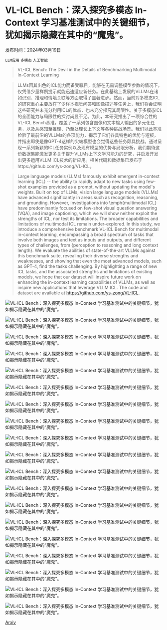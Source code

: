 # VL-ICL Bench：深入探究多模态 In-Context 学习基准测试中的关键细节，犹如揭示隐藏在其中的“魔鬼”。

发布时间：2024年03月19日

`LLM应用` `多模态` `人工智能`

> VL-ICL Bench: The Devil in the Details of Benchmarking Multimodal In-Context Learning

> LLMs因其出色的ICL能力而备受瞩目，能够在无需调整模型参数的情况下，仅凭借少量样例提示就能迅速适应新任务。在此基础上发展的VLLMs在诸如识别、推理和情境关联等方面取得了显著进步。然而，当前对多模态ICL的研究重心主要放在了少样本视觉问答和图像描述等任务上，我们将会证明这些研究并未充分利用ICL的优点，也未充分探究其局限性。关于多模态ICL的全面能力与局限性的探讨尚显不足。为此，本研究推出了一项综合性的VL-ICL Bench基准，覆盖了一系列包含图像和文本输入输出的多元化任务，以及从感知至推理、乃至处理长上下文等各种挑战场景。我们以此基准检验了最前沿的VLLMs的各项能力，揭示了它们各具特色的优势与短板，并指出即使是像GPT-4这样的尖端模型也会觉得这些任务颇具挑战。通过呈现一系列新颖的ICL任务实例以及现有模型的优势与局限分析，我们期待这份数据集能激发更多关于提升VLLMs上下文学习能力的研究，并启发开发出更多运用VLLM ICL技术的新应用。相关代码和数据集已发布于https://github.com/ys-zong/VL-ICL。

> Large language models (LLMs) famously exhibit emergent in-context learning (ICL) -- the ability to rapidly adapt to new tasks using few-shot examples provided as a prompt, without updating the model's weights. Built on top of LLMs, vision large language models (VLLMs) have advanced significantly in areas such as recognition, reasoning, and grounding. However, investigations into \emph{multimodal ICL} have predominantly focused on few-shot visual question answering (VQA), and image captioning, which we will show neither exploit the strengths of ICL, nor test its limitations. The broader capabilities and limitations of multimodal ICL remain under-explored. In this study, we introduce a comprehensive benchmark VL-ICL Bench for multimodal in-context learning, encompassing a broad spectrum of tasks that involve both images and text as inputs and outputs, and different types of challenges, from {perception to reasoning and long context length}. We evaluate the abilities of state-of-the-art VLLMs against this benchmark suite, revealing their diverse strengths and weaknesses, and showing that even the most advanced models, such as GPT-4, find the tasks challenging. By highlighting a range of new ICL tasks, and the associated strengths and limitations of existing models, we hope that our dataset will inspire future work on enhancing the in-context learning capabilities of VLLMs, as well as inspire new applications that leverage VLLM ICL. The code and dataset are available at https://github.com/ys-zong/VL-ICL.

![VL-ICL Bench：深入探究多模态 In-Context 学习基准测试中的关键细节，犹如揭示隐藏在其中的“魔鬼”。](../../../paper_images/2403.13164/x1.png)

![VL-ICL Bench：深入探究多模态 In-Context 学习基准测试中的关键细节，犹如揭示隐藏在其中的“魔鬼”。](../../../paper_images/2403.13164/x2.png)

![VL-ICL Bench：深入探究多模态 In-Context 学习基准测试中的关键细节，犹如揭示隐藏在其中的“魔鬼”。](../../../paper_images/2403.13164/x3.png)

![VL-ICL Bench：深入探究多模态 In-Context 学习基准测试中的关键细节，犹如揭示隐藏在其中的“魔鬼”。](../../../paper_images/2403.13164/x4.png)

![VL-ICL Bench：深入探究多模态 In-Context 学习基准测试中的关键细节，犹如揭示隐藏在其中的“魔鬼”。](../../../paper_images/2403.13164/x5.png)

![VL-ICL Bench：深入探究多模态 In-Context 学习基准测试中的关键细节，犹如揭示隐藏在其中的“魔鬼”。](../../../paper_images/2403.13164/x6.png)

![VL-ICL Bench：深入探究多模态 In-Context 学习基准测试中的关键细节，犹如揭示隐藏在其中的“魔鬼”。](../../../paper_images/2403.13164/x7.png)

![VL-ICL Bench：深入探究多模态 In-Context 学习基准测试中的关键细节，犹如揭示隐藏在其中的“魔鬼”。](../../../paper_images/2403.13164/x8.png)

![VL-ICL Bench：深入探究多模态 In-Context 学习基准测试中的关键细节，犹如揭示隐藏在其中的“魔鬼”。](../../../paper_images/2403.13164/x9.png)

![VL-ICL Bench：深入探究多模态 In-Context 学习基准测试中的关键细节，犹如揭示隐藏在其中的“魔鬼”。](../../../paper_images/2403.13164/x10.png)

![VL-ICL Bench：深入探究多模态 In-Context 学习基准测试中的关键细节，犹如揭示隐藏在其中的“魔鬼”。](../../../paper_images/2403.13164/x11.png)

![VL-ICL Bench：深入探究多模态 In-Context 学习基准测试中的关键细节，犹如揭示隐藏在其中的“魔鬼”。](../../../paper_images/2403.13164/x12.png)

![VL-ICL Bench：深入探究多模态 In-Context 学习基准测试中的关键细节，犹如揭示隐藏在其中的“魔鬼”。](../../../paper_images/2403.13164/x13.png)

![VL-ICL Bench：深入探究多模态 In-Context 学习基准测试中的关键细节，犹如揭示隐藏在其中的“魔鬼”。](../../../paper_images/2403.13164/x14.png)

![VL-ICL Bench：深入探究多模态 In-Context 学习基准测试中的关键细节，犹如揭示隐藏在其中的“魔鬼”。](../../../paper_images/2403.13164/x15.png)

![VL-ICL Bench：深入探究多模态 In-Context 学习基准测试中的关键细节，犹如揭示隐藏在其中的“魔鬼”。](../../../paper_images/2403.13164/x16.png)

![VL-ICL Bench：深入探究多模态 In-Context 学习基准测试中的关键细节，犹如揭示隐藏在其中的“魔鬼”。](../../../paper_images/2403.13164/x17.png)

![VL-ICL Bench：深入探究多模态 In-Context 学习基准测试中的关键细节，犹如揭示隐藏在其中的“魔鬼”。](../../../paper_images/2403.13164/x18.png)

![VL-ICL Bench：深入探究多模态 In-Context 学习基准测试中的关键细节，犹如揭示隐藏在其中的“魔鬼”。](../../../paper_images/2403.13164/x19.png)

[Arxiv](https://arxiv.org/abs/2403.13164)